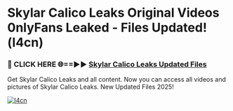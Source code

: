 # Skylar Calico Leaks Original Videos 0nlyFans Leaked - Files Updated! (l4cn)

<h3>🔴 CLICK HERE 🌐==►► <a href="https://tinyurl.com/x26r9saj" rel="nofollow">Skylar Calico Leaks Updated Files</a></h3>

Get Skylar Calico Leaks and all content. Now you can access all videos and pictures of Skylar Calico Leaks. New Updated Files 2025!

[![l4cn](https://i.imgur.com/LkgZPqh.gif)](https://tinyurl.com/x26r9saj)
